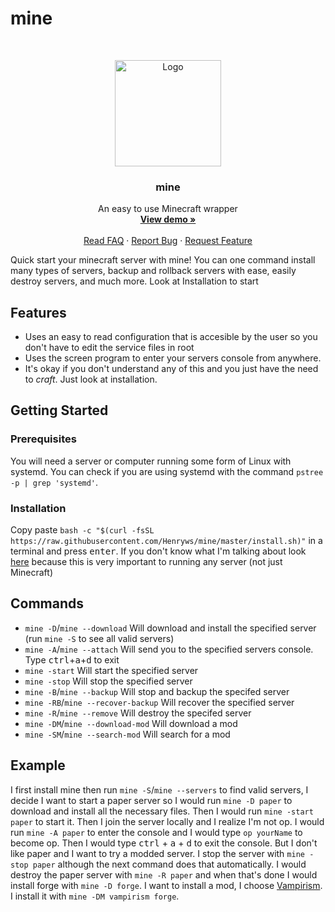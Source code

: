 # mine
<p align="center">
</p>
<br/>
<p align="center">
  <a href="https://github.com/othneildrew/Best-README-Template">
    <img src="https://i.redd.it/lhyfpzbifpo21.png" alt="Logo" width="170" height="170">
  </a>

  <h3 align="center">mine</h3>

  <p align="center">
    An easy to use Minecraft wrapper
    <br/>
    <a href="https://asciinema.org/a/398186"><strong>View demo »</strong></a>
    <br/>
    <br/>
    <a href="https://github.com/Henryws/mine/wiki/FAQ">Read FAQ</a>
    ·
    <a href="https://github.com/Henryws/mine/issues">Report Bug</a>
    ·
    <a href="https://github.com/Henryws/mine/issues">Request Feature</a>
  </p>
</p>
Quick start your minecraft server with mine! You can one command install many types of servers, backup and rollback servers with ease, easily destroy servers, and much more. Look at Installation to start


## Features
* Uses an easy to read configuration that is accesible by the user so you don't have to edit the service files in root
* Uses the screen program to enter your servers console from anywhere.
* It's okay if you don't understand any of this and you just have the need to _craft_. Just look at installation.


## Getting Started
### Prerequisites
You will need a server or computer running some form of Linux with systemd. You can check if you are using systemd with the command `pstree -p | grep 'systemd'`.

### Installation
Copy paste `bash -c "$(curl -fsSL https://raw.githubusercontent.com/Henryws/mine/master/install.sh)"` in a terminal and press <kbd>enter</kbd>. If you don't know what I'm talking about look [here](https://ubuntu.com/tutorials/command-line-for-beginners#1-overview) because this is very important to running any server (not just Minecraft)


## Commands
- `mine -D`/`mine --download` Will download and install the specified server (run `mine -S` to see all valid servers)
- `mine -A`/`mine --attach` Will send you to the specified servers console. Type <kbd>ctrl</kbd>+<kbd>a</kbd>+<kbd>d</kbd> to exit
- `mine -start` Will start the specified server
- `mine -stop` Will stop the specified server
- `mine -B`/`mine --backup` Will stop and backup the specifed server
- `mine -RB`/`mine --recover-backup` Will recover the specified server
- `mine -R`/`mine --remove` Will destroy the specifed server
- `mine -DM`/`mine --download-mod` Will download a mod
- `mine -SM`/`mine --search-mod` Will search for a mod


## Example
I first install mine then run `mine -S`/`mine --servers` to find valid servers, I decide I want to start a paper server so I would run `mine -D paper` to download and install all the necessary files. Then I would run `mine -start paper` to start it. Then I join the server locally and I realize I'm not op. I would run `mine -A paper` to enter the console and I would type `op yourName` to become op. Then I would type <kbd>ctrl</kbd> + <kbd>a</kbd> + <kbd>d</kbd> to exit the console. But I don't like paper and I want to try a modded server. I stop the server with `mine -stop paper` although the next command does that automatically. I would destroy the paper server with `mine -R paper` and when that's done I would install forge with `mine -D forge`. I want to install a mod, I choose [Vampirism](https://www.curseforge.com/minecraft/mc-mods/vampirism-become-a-vampire). I install it with `mine -DM vampirism forge`.
